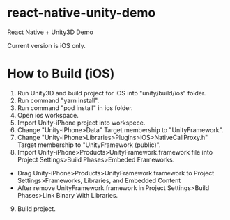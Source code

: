 # react-native-unity-demo
React Native + Unity3D Demo

Current version is iOS only.

# How to Build (iOS)
1. Run Unity3D and build project for iOS into "unity/build/ios" folder.
2. Run command "yarn install".
3. Run command "pod install" in ios folder.
4. Open ios workspace.
5. Import Unity-iPhone project into workspece.
6. Change "Unity-iPhone>Data" Target membership to "UnityFramework".
7. Change "Unity-iPhone>Libraries>Plugins>iOS>NativeCallProxy.h" Target membership to "UnityFramework (public)".
8. Import Unity-iPhone>Products>UnityFramework.framework file into Project Settings>Build Phases>Embeded Frameworks.
- Drag Unity-iPhone>Products>UnityFramework.framework to Project Settings>Frameworks, Libraries, and Embedded Content
- After remove UnityFramework.framework in Project Settings>Build Phases>Link Binary With Libraries.
9. Build project.
